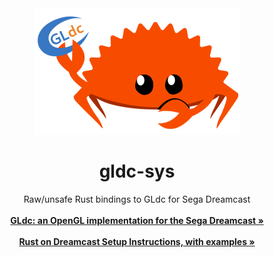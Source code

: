 <div align="center">
  <img src="logo.png" alt="Ferris holding the GLdc logo" />
  <h1 align="center"><strong>gldc-sys</strong></h1>
  <p align="center">
    Raw/unsafe Rust bindings to GLdc for Sega Dreamcast
    <br /><br />
    <a href="https://gitlab.com/simulant/GLdc"><strong>GLdc: an OpenGL implementation for the Sega Dreamcast »</strong></a>
    <br /><br />
    <a href="https://dreamcast.rs"><strong>Rust on Dreamcast Setup Instructions, with examples »</strong></a>
  </p>
</div>
